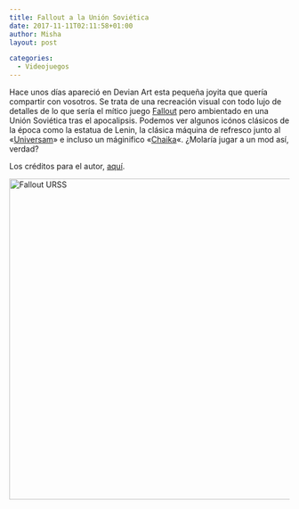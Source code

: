 ```yaml
---
title: Fallout a la Unión Soviética
date: 2017-11-11T02:11:58+01:00
author: Misha
layout: post

categories:
  - Videojuegos
---
```


Hace unos días apareció en Devian Art esta pequeña joyita que quería compartir con vosotros. Se trata de una recreación visual con todo lujo de detalles de lo que sería el mítico juego [Fallout](<https://es.wikipedia.org/wiki/Fallout_(serie)>) pero ambientado en una Unión Soviética tras el apocalipsis. Podemos ver algunos icónos clásicos de la época como la estatua de Lenin, la clásica máquina de refresco junto al «[Universam](https://ru.wikipedia.org/wiki/%D0%A3%D0%BD%D0%B8%D0%B2%D0%B5%D1%80%D1%81%D0%B0%D0%BC)» e incluso un máginifico «[Chaika](https://ru.wikipedia.org/wiki/%D0%93%D0%90%D0%97-13)«. ¿Molaría jugar a un mod así, verdad?

Los créditos para el autor, [aquí](https://red888guns.deviantart.com/art/Fallout-USSR-707537006).

[<img loading="lazy" class="aligncenter size-large wp-image-276" src="http://www.unosoruso.com/wp-content/uploads/2017/11/fallout__ussr_by_red888guns-dbp8z1q-1024x576.jpg" alt="Fallout URSS" width="1024" height="576" srcset="https://www.unosoruso.com/wp-content/uploads/2017/11/fallout__ussr_by_red888guns-dbp8z1q-1024x576.jpg 1024w, https://www.unosoruso.com/wp-content/uploads/2017/11/fallout__ussr_by_red888guns-dbp8z1q-300x169.jpg 300w, https://www.unosoruso.com/wp-content/uploads/2017/11/fallout__ussr_by_red888guns-dbp8z1q-768x432.jpg 768w, https://www.unosoruso.com/wp-content/uploads/2017/11/fallout__ussr_by_red888guns-dbp8z1q-750x422.jpg 750w, https://www.unosoruso.com/wp-content/uploads/2017/11/fallout__ussr_by_red888guns-dbp8z1q.jpg 1191w" sizes="(max-width: 1024px) 100vw, 1024px" />](http://www.unosoruso.com/wp-content/uploads/2017/11/fallout__ussr_by_red888guns-dbp8z1q.jpg)
